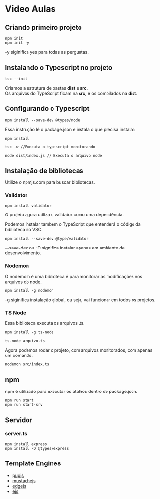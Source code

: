 # Video Aulas

## Criando primeiro projeto

    npm init
    npm init -y

-y siginifica yes para todas as perguntas.  

## Instalando o Typescript no projeto

    tsc --init

Criamos a estrutura de pastas **dist** e **src**.  
Os arquivos do TypeScript ficam na **src**, e os compilados na **dist**.

## Configurando o Typescript

    npm install --save-dev @types/node

Essa instrução lê o package.json e instala o que precisa instalar:

    npm install

    tsc -w //Executa o typescript monitorando

    node dist/index.js // Executa o arquivo node

## Instalação de bibliotecas

Utilize o npmjs.com para buscar bibliotecas.

### Validator

    npm install validator

O projeto agora utiliza o validator como uma dependência.  

Podemos instalar também o TypeScript que entenderá o código da biblioteca no VSC.

    npm install --save-dev @type/validator

--save-dev ou -D significa instalar apenas em ambiente de desenvolvimento.  

### Nodemon  

O nodemom é uma biblioteca é para monitorar as modificações nos arquivos do node.  

    npm install -g nodemon  

-g siginifica instalação global, ou seja, vai funcionar em todos os projetos.  

### TS Node

Essa biblioteca executa os arquivos .ts.  

    npm install -g ts-node  

    ts-node arquivo.ts  

Agora podemos rodar o projeto, com arquivos monitorados, com apenas um comando.

    nodemon src/index.ts  

## npm <comando>  

  npm é utilizado para executar os atalhos dentro do package.json.

    npm run start
    npm run start-srv

## Servidor

### server.ts

    npm install express
    npm install -D @types/express

## Template Engines

* [pugjs](https://pugjs.org/)
* [mustachejs](https://github.com/janl/mustache.js/)
* [edgejs](https://github.com/edge-js/edge)
* [ejs](https://ejs.co/)
